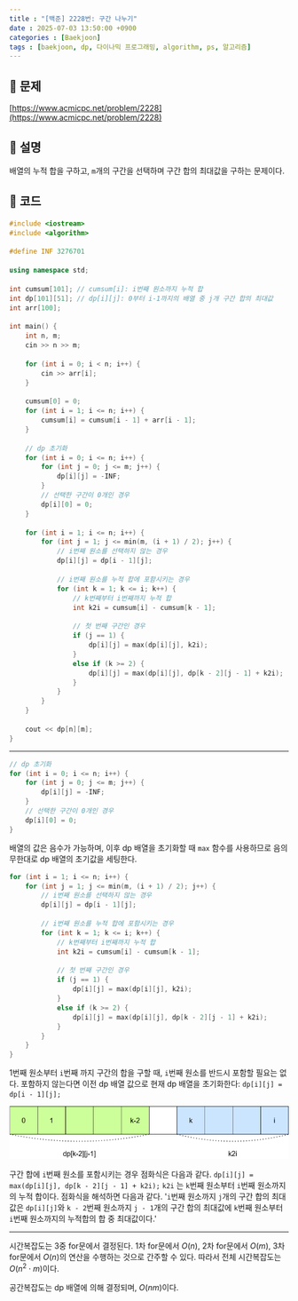 ```yaml
---
title : "[백준] 2228번: 구간 나누기"
date : 2025-07-03 13:50:00 +0900
categories : [Baekjoon]
tags : [baekjoon, dp, 다이나믹 프로그래밍, algorithm, ps, 알고리즘]
---
```


## 📌 문제

[https://www.acmicpc.net/problem/2228](https://www.acmicpc.net/problem/2228)

## 📌 설명

배열의 누적 합을 구하고, `m`개의 구간을 선택하며 구간 합의 최대값을 구하는 문제이다.

## 📌 코드

```cpp
#include <iostream>
#include <algorithm>

#define INF 3276701

using namespace std;

int cumsum[101]; // cumsum[i]: i번째 원소까지 누적 합
int dp[101][51]; // dp[i][j]: 0부터 i-1까지의 배열 중 j개 구간 합의 최대값
int arr[100];

int main() {
    int n, m;
    cin >> n >> m;

    for (int i = 0; i < n; i++) {
        cin >> arr[i];
    }

    cumsum[0] = 0;
    for (int i = 1; i <= n; i++) {
        cumsum[i] = cumsum[i - 1] + arr[i - 1];
    }

    // dp 초기화
    for (int i = 0; i <= n; i++) {
        for (int j = 0; j <= m; j++) {
            dp[i][j] = -INF;
        }
        // 선택한 구간이 0개인 경우
        dp[i][0] = 0;
    }

    for (int i = 1; i <= n; i++) {
        for (int j = 1; j <= min(m, (i + 1) / 2); j++) {
            // i번째 원소를 선택하지 않는 경우
            dp[i][j] = dp[i - 1][j];

            // i번째 원소를 누적 합에 포함시키는 경우
            for (int k = 1; k <= i; k++) {
                // k번째부터 i번째까지 누적 합
                int k2i = cumsum[i] - cumsum[k - 1];

                // 첫 번째 구간인 경우
                if (j == 1) {
                    dp[i][j] = max(dp[i][j], k2i);
                }
                else if (k >= 2) {
                    dp[i][j] = max(dp[i][j], dp[k - 2][j - 1] + k2i);
                }
            }
        }
    }

    cout << dp[n][m];
}
```

---

```cpp
// dp 초기화
for (int i = 0; i <= n; i++) {
    for (int j = 0; j <= m; j++) {
        dp[i][j] = -INF;
    }
    // 선택한 구간이 0개인 경우
    dp[i][0] = 0;
}
```

배열의 값은 음수가 가능하며, 이후 dp 배열을 초기화할 때 `max` 함수를 사용하므로 음의 무한대로 dp 배열의 초기값을 세팅한다.

```cpp
for (int i = 1; i <= n; i++) {
    for (int j = 1; j <= min(m, (i + 1) / 2); j++) {
        // i번째 원소를 선택하지 않는 경우
        dp[i][j] = dp[i - 1][j];

        // i번째 원소를 누적 합에 포함시키는 경우
        for (int k = 1; k <= i; k++) {
            // k번째부터 i번째까지 누적 합
            int k2i = cumsum[i] - cumsum[k - 1];

            // 첫 번째 구간인 경우
            if (j == 1) {
                dp[i][j] = max(dp[i][j], k2i);
            }
            else if (k >= 2) {
                dp[i][j] = max(dp[i][j], dp[k - 2][j - 1] + k2i);
            }
        }
    }
}
```

1번째 원소부터 `i`번째 까지 구간의 합을 구할 때, `i`번째 원소를 반드시 포함할 필요는 없다. 포함하지 않는다면 이전 dp 배열 값으로 현재 dp 배열을 초기화한다: `dp[i][j] = dp[i - 1][j];`

![img](assets/img/ps/2228.drawio.png)

구간 합에 `i`번째 원소를 포함시키는 경우 점화식은 다음과 같다. `dp[i][j] = max(dp[i][j], dp[k - 2][j - 1] + k2i);`
`k2i` 는 `k`번째 원소부터 `i`번째 원소까지의 누적 합이다. 점화식을 해석하면 다음과 같다. '`i`번째 원소까지 `j`개의 구간 합의 최대값은 `dp[i][j]`와 `k - 2`번째 원소까지 `j - 1`개의 구간 합의 최대값에 `k`번째 원소부터 `i`번째 원소까지의 누적합의 합 중 최대값이다.'

---

시간복잡도는 3중 for문에서 결정된다. 1차 for문에서 $O(n)$, 2차 for문에서 $O(m)$, 3차 for문에서 $O(n)$의 연산을 수행하는 것으로 간주할 수 있다. 따라서 전체 시간복잡도는 $O(n^2 \cdot m)$이다.

공간복잡도는 dp 배열에 의해 결정되며, $O(nm)$이다.